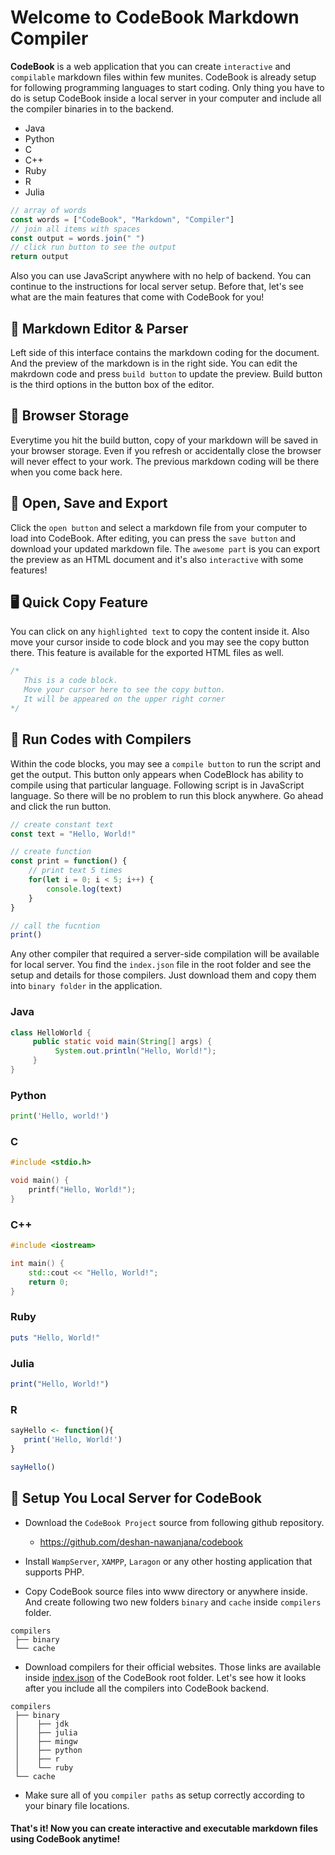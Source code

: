# Welcome to CodeBook Markdown Compiler

**CodeBook** is a web application that you can create `interactive` and `compilable` markdown files within few munites. CodeBook is already setup for following programming languages to start coding. Only thing you have to do is setup CodeBook inside a local server in your computer and include all the compiler binaries in to the backend.

- Java
- Python
- C
- C++
- Ruby
- R
- Julia

```js
// array of words
const words = ["CodeBook", "Markdown", "Compiler"]
// join all items with spaces
const output = words.join(" ")
// click run button to see the output
return output
```

Also you can use JavaScript anywhere with no help of backend. You can continue to the instructions for local server setup. Before that, let's see what are the main features that come with CodeBook for you!

## 📝 Markdown Editor & Parser
Left side of this interface contains the markdown coding for the document. And the preview of the markdown is in the right side. You can edit the makrdown code and press `build button` to update the preview. Build button is the third options in the button box of the editor.

## 💾 Browser Storage

Everytime you hit the build button, copy of your markdown will be saved in your browser storage. Even if you refresh or accidentally close the browser will never effect to your work. The previous markdown coding will be there when you come back here.

## 📁 Open, Save and Export

Click the `open button` and select a markdown file from your computer to load into CodeBook. After editing, you can press the `save button` and download your updated markdown file. The `awesome part` is you can export the preview as an HTML document and it's also `interactive` with some features!

## 🖥️ Quick Copy Feature

You can click on any `highlighted text` to copy the content inside it. Also move your cursor inside to code block and you may see the copy button there. This feature is available for the exported HTML files as well.

```js
/*
   This is a code block.
   Move your cursor here to see the copy button.
   It will be appeared on the upper right corner
*/
```

## 🚀 Run Codes with Compilers

Within the code blocks, you may see a `compile button` to run the script and get the output. This button only appears when CodeBlock has ability to compile using that particular language. Following script is in JavaScript language. So there will be no problem to run this block anywhere. Go ahead and click the run button.

```js
// create constant text
const text = "Hello, World!"

// create function
const print = function() {
    // print text 5 times
    for(let i = 0; i < 5; i++) {
        console.log(text)
    }
}

// call the fucntion
print()
```

Any other compiler that required a server-side compilation will be available for local server. You find the `index.json` file in the root folder and see the setup and details for those compilers. Just download them and copy them into `binary folder` in the application.

### Java

```java
class HelloWorld {
     public static void main(String[] args) {
          System.out.println("Hello, World!"); 
     }
}
```

### Python

```py
print('Hello, world!')
```

### C

```c
#include <stdio.h>

void main() {
    printf("Hello, World!");
}
```

### C++

```cpp
#include <iostream>

int main() {
    std::cout << "Hello, World!";
    return 0;
}
```

### Ruby

```ruby
puts "Hello, World!"
```

### Julia

```julia
print("Hello, World!")
```

### R

```r
sayHello <- function(){
   print('Hello, World!')
}

sayHello()
```

## 🔮 Setup You Local Server for CodeBook

- Download the `CodeBook Project` source from following github repository.
    - https://github.com/deshan-nawanjana/codebook

- Install `WampServer`, `XAMPP`, `Laragon` or any other hosting application that supports PHP.

- Copy CodeBook source files into www directory or anywhere inside. And create following two new folders `binary` and `cache` inside `compilers` folder.

```plain
compilers
 ├── binary
 └── cache
```

- Download compilers for their official websites. Those links are available inside [index.json](./index.json) of the CodeBook root folder. Let's see how it looks after you include all the compilers into CodeBook backend.

```plain
compilers
 ├── binary
 │    ├── jdk
 │    ├── julia
 │    ├── mingw
 │    ├── python
 │    ├── r
 │    └── ruby
 └── cache
```

- Make sure all of you `compiler paths` as setup correctly according to your binary file locations.

#### That's it! Now you can create interactive and executable markdown files using CodeBook anytime!